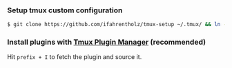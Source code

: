 ### Setup tmux custom configuration

```bash
$ git clone https://github.com/ifahrentholz/tmux-setup ~/.tmux/ && ln -s ~/.tmux/.tmux.conf ~/.tmux.conf
```

### Install plugins with [Tmux Plugin Manager](https://github.com/tmux-plugins/tpm) (recommended)

Hit `prefix + I` to fetch the plugin and source it.
